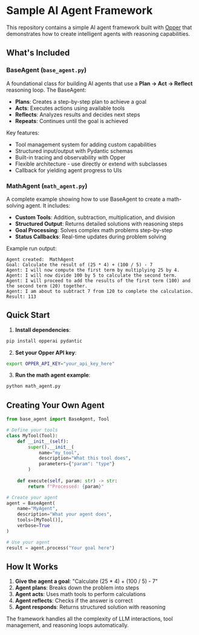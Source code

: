 # Sample AI Agent Framework

This repository contains a simple AI agent framework built with [Opper](https://opper.ai) that demonstrates how to create intelligent agents with reasoning capabilities.

## What's Included

### BaseAgent (`base_agent.py`)

A foundational class for building AI agents that use a **Plan → Act → Reflect** reasoning loop. The BaseAgent:

- **Plans**: Creates a step-by-step plan to achieve a goal
- **Acts**: Executes actions using available tools
- **Reflects**: Analyzes results and decides next steps
- **Repeats**: Continues until the goal is achieved

Key features:
- Tool management system for adding custom capabilities
- Structured input/output with Pydantic schemas
- Built-in tracing and observability with Opper
- Flexible architecture - use directly or extend with subclasses
- Callback for yielding agent progress to UIs

### MathAgent (`math_agent.py`)

A complete example showing how to use BaseAgent to create a math-solving agent. It includes:

- **Custom Tools**: Addition, subtraction, multiplication, and division
- **Structured Output**: Returns detailed solutions with reasoning steps
- **Goal Processing**: Solves complex math problems step-by-step
- **Status Callbacks**: Real-time updates during problem solving

Example run output:

```
Agent created:  MathAgent
Goal: Calculate the result of (25 * 4) + (100 / 5) - 7
Agent: I will now compute the first term by multiplying 25 by 4.
Agent: I will now divide 100 by 5 to calculate the second term.
Agent: I will proceed to add the results of the first term (100) and the second term (20) together.
Agent: I am about to subtract 7 from 120 to complete the calculation.
Result: 113
```

## Quick Start

1. **Install dependencies**:
```bash
pip install opperai pydantic
```

2. **Set your Opper API key**:
```bash
export OPPER_API_KEY="your_api_key_here"
```

3. **Run the math agent example**:
```bash
python math_agent.py
```

## Creating Your Own Agent

```python
from base_agent import BaseAgent, Tool

# Define your tools
class MyTool(Tool):
    def __init__(self):
        super().__init__(
            name="my_tool",
            description="What this tool does",
            parameters={"param": "type"}
        )
    
    def execute(self, param: str) -> str:
        return f"Processed: {param}"

# Create your agent
agent = BaseAgent(
    name="MyAgent",
    description="What your agent does",
    tools=[MyTool()],
    verbose=True
)

# Use your agent
result = agent.process("Your goal here")
```

## How It Works

1. **Give the agent a goal**: "Calculate (25 * 4) + (100 / 5) - 7"
2. **Agent plans**: Breaks down the problem into steps
3. **Agent acts**: Uses math tools to perform calculations
4. **Agent reflects**: Checks if the answer is correct
5. **Agent responds**: Returns structured solution with reasoning

The framework handles all the complexity of LLM interactions, tool management, and reasoning loops automatically.

